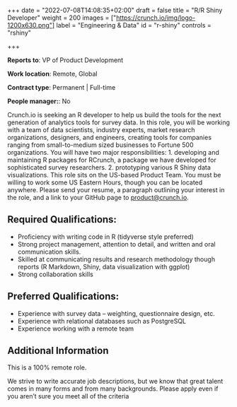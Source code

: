 +++
date = "2022-07-08T14:08:35+02:00"
draft = false
title = "R/R Shiny Developer"
weight = 200
images = ["https://crunch.io/img/logo-1200x630.png"]
label = "Engineering & Data"
id = "r-shiny"
controls = "rshiny"

+++

**Reports to**: VP of Product Development

**Work location**:  Remote, Global

**Contract type**:  Permanent | Full-time

**People manager:**:  No

Crunch.io is seeking an R developer to help us build the tools for the next generation of analytics tools for survey data. In this role, you will be working with a team of data scientists, industry experts, market research organizations, designers, and engineers, creating tools for companies ranging from small-to-medium sized businesses to Fortune 500 organizations. You will have two major responsibilities: 1. developing and maintaining R packages for RCrunch, a package we have developed for sophisticated survey researchers. 2. prototyping various R Shiny data visualizations. 
This role sits on the US-based Product Team. You must be willing to work some US Eastern Hours, though you can be located anywhere. 
Please send your resume, a paragraph outlining your interest in the role, and a link to your GitHub page to product@crunch.io. 

## Required Qualifications:

* Proficiency with writing code in R (tidyverse style preferred)
* Strong project management, attention to detail, and written and oral communication skills.
* Skilled at communicating results and research methodology though reports (R Markdown, Shiny, data visualization with ggplot)
* Strong collaboration skills

## Preferred Qualifications:

* Experience with survey data – weighting, questionnaire design, etc.
* Experience with relational databases such as PostgreSQL  
* Experience working with a remote team   

## Additional Information

This is a 100% remote role.

We strive to write accurate job descriptions, but we know that great talent comes in many forms and from many backgrounds. Please apply even if you aren’t sure you meet all of the criteria

